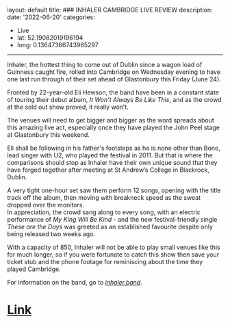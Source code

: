 ﻿
layout: default 
title: ### INHALER CAMBRIDGE LIVE REVIEW
description: 
date: '2022-06-20' 
categories:
-   Live 
- lat: 52.19082019196194
- long: 0.13647366743965297
----------



Inhaler, the hottest thing to come out of Dublin since a wagon load of Guinness caught fire, rolled into Cambridge on Wednesday evening to have one last run through of their set ahead of Glastonbury this Friday (June 24).

  

Fronted by 22-year-old Eli Hewson, the band have been in a constant state of touring their debut album, _It Won’t Always Be Like This_, and as the crowd at the sold out show proved, it really won’t.  
  

The venues will need to get bigger and bigger as the word spreads about this amazing live act, especially once they have played the John Peel stage at Glastonbury this weekend.  
  

Eli shall be following in his father's footsteps as he is none other than Bono, lead singer with U2, who played the festival in 2011. But that is where the comparisons should stop as Inhaler have their own unique sound that they have forged together after meeting at St Andrew’s College in Blackrock, Dublin.

  

A very tight one-hour set saw them perform 12 songs, opening with the title track off the album, then moving with breakneck speed as the sweat dropped over the monitors.  
In appreciation, the crowd sang along to every song, with an electric performance of _My King Will Be Kind_ - and the new festival-friendly single _These are the Days_ was greeted as an established favourite despite only being released two weeks ago.

  

With a capacity of 850, Inhaler will not be able to play small venues like this for much longer, so if you were fortunate to catch this show then save your ticket stub and the phone footage for reminiscing about the time they played Cambridge.  
  

For information on the band, go to [_inhaler.band_](https://www.inhaler.band/).

# [Link](https://www.cambridgeindependent.co.uk/whats-on/it-won-t-always-be-like-this-inhaler-live-review-9260676/)
